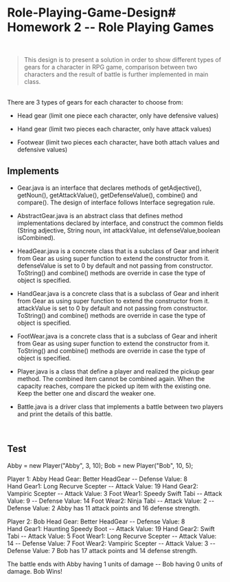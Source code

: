 # Role-Playing-Game-Design# Homework 2 -- Role Playing Games
<br>

> This design is to present a solution in order to show different types of gears for a character in RPG game, comparison between two characters and the result of battle is further implemented in main class.

<br>There are 3 types of gears for each character to choose from: 

* Head gear (limit one piece each character, only have defensive values) 

* Hand gear (limit two pieces each character, only have attack values) 

* Footwear (limit two pieces each character, have both attach values and defensive values)




## Implements

* Gear.java is an interface that declares methods of getAdjective(), getNoun(), getAttackValue(), getDefenseValue(), combine() and compare(). The design of interface follows Interface segregation rule. 

* AbstractGear.java is an abstract class that defines method implementations declared by interface, and construct the common fields (String adjective, String noun, int attackValue, int defenseValue,boolean isCombined).

* HeadGear.java is a concrete class that is a subclass of Gear and inherit from Gear as using super function to extend the constructor from it. defenseValue is set to 0 by default and not passing from constructor.
ToString() and combine() methods are override in case the type of object is specified. 

* HandGear.java is a concrete class that is a subclass of Gear and inherit from Gear as using super function to extend the constructor from it. attackValue is set to 0 by default and not passing from constructor. ToString() and combine() methods are override in case the type of object is specified. 

* FootWear.java is a concrete class that is a subclass of Gear and inherit from Gear as using super function to extend the constructor from it. ToString() and combine() methods are override in case the type of object is specified. 

* Player.java is a class that define a player and realized the pickup gear method.
The combined item cannot be combined again.
When the capacity reaches, compare the picked up item with the existing one. Keep the better one and discard the weaker one.

* Battle.java is a driver class that implements a battle between two players and print the details of this battle.

<br>

## Test

Abby = new Player("Abby", 3, 10);
Bob = new Player("Bob", 10, 5);

Player 1:   Abby
Head Gear:  Better HeadGear -- Defense Value: 8  
Hand Gear1: Long Recurve Scepter -- Attack Value: 19 
Hand Gear2: Vampiric Scepter -- Attack Value: 3 
Foot Wear1: Speedy Swift Tabi -- Attack Value: 9 -- Defense Value: 14 
Foot Wear2: Ninja Tabi -- Attack Value: 2 -- Defense Value: 2 
Abby has 11 attack points and 16 defense strength. 
 
Player 2:   Bob
Head Gear:  Better HeadGear -- Defense Value: 8  
Hand Gear1: Haunting Speedy Boot -- Attack Value: 19 
Hand Gear2: Swift Tabi -- Attack Value: 5 
Foot Wear1: Long Recurve Scepter -- Attack Value: 14 -- Defense Value: 7 
Foot Wear2: Vampiric Scepter -- Attack Value: 3 -- Defense Value: 7 
Bob has 17 attack points and 14 defense strength. 
 
The battle ends with Abby having 1 units of damage -- Bob having 0 units of damage.
Bob Wins!
